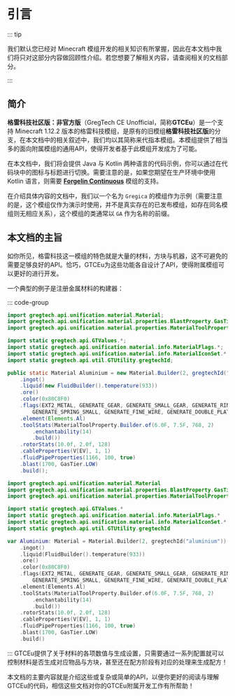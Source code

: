 # 引言

::: tip

我们默认您已经对 Minecraft 模组开发的相关知识有所掌握，因此在本文档中我们将只对这部分内容做回顾性介绍。若您想要了解相关内容，请查阅相关的文档部分。

:::

## 简介

**格雷科技社区版：非官方版**（GregTech CE Unofficial，简称**GTCEu**）是一个支持 Minecraft 1.12.2 版本的格雷科技模组，是原有的旧模组**格雷科技社区版**的分支，在本文档中的相关叙述中，我们均以其简称来代指本模组。本模组提供了相当多的面向附属模组的通用API，使得开发者基于此模组开发成为了可能。

在本文档中，我们将会提供 Java 与 Kotlin 两种语言的代码示例，你可以通过在代码块中的图标与标题进行切换。需要注意的是，如果您期望在生产环境中使用 Kotlin 语言，则需要 [**Forgelin Continuous**](https://github.com/ChAoSUnItY/Forgelin-Continuous) 模组的支持。

在介绍具体内容的文档中，我们以一个名为 `Gregica` 的模组作为示例（需要注意的是，这个模组仅作为演示时使用，并不是真实存在的已发布模组，如存在同名模组则无相应关系），这个模组的类通常以 `GA` 作为名称的前缀。

## 本文档的主旨

如你所见，格雷科技这一模组的特色就是大量的材料，方块与机器，这不可避免的需要足够良好的API。恰巧，GTCEu为这些功能各自设计了API，使得附属模组可以更好的进行开发。

一个典型的例子是注册金属材料的构建器：

::: code-group

```java [MaterialBuilderExample.java]
import gregtech.api.unification.material.Material;
import gregtech.api.unification.material.properties.BlastProperty.GasTier;
import gregtech.api.unification.material.properties.MaterialToolProperty;

import static gregtech.api.GTValues.*;
import static gregtech.api.unification.material.info.MaterialFlags.*;
import static gregtech.api.unification.material.info.MaterialIconSet.*;
import static gregtech.api.util.GTUtility.gregtechId;

public static Material Aluminium = new Material.Builder(2, gregtechId("aluminium"))
    .ingot()
    .liquid(new FluidBuilder().temperature(933))
    .ore()
    .color(0x80C8F0)
    .flags(EXT2_METAL, GENERATE_GEAR, GENERATE_SMALL_GEAR, GENERATE_RING, GENERATE_FRAME, GENERATE_SPRING,
        GENERATE_SPRING_SMALL, GENERATE_FINE_WIRE, GENERATE_DOUBLE_PLATE)
    .element(Elements.Al)
    .toolStats(MaterialToolProperty.Builder.of(6.0F, 7.5F, 768, 2)
        .enchantability(14)
        .build())
    .rotorStats(10.0f, 2.0f, 128)
    .cableProperties(V[EV], 1, 1)
    .fluidPipeProperties(1166, 100, true)
    .blast(1700, GasTier.LOW)
    .build();
```

```kotlin [MaterialBuilderExample.kt]
import gregtech.api.unification.material.Material
import gregtech.api.unification.material.properties.BlastProperty.GasTier
import gregtech.api.unification.material.properties.MaterialToolProperty

import static gregtech.api.GTValues.*
import static gregtech.api.unification.material.info.MaterialFlags.*
import static gregtech.api.unification.material.info.MaterialIconSet.*
import static gregtech.api.util.GTUtility.gregtechId

var Aluminium: Material = Material.Builder(2, gregtechId("aluminium"))
    .ingot()
    .liquid(FluidBuilder().temperature(933))
    .ore()
    .color(0x80C8F0)
    .flags(EXT2_METAL, GENERATE_GEAR, GENERATE_SMALL_GEAR, GENERATE_RING, GENERATE_FRAME, GENERATE_SPRING,
        GENERATE_SPRING_SMALL, GENERATE_FINE_WIRE, GENERATE_DOUBLE_PLATE)
    .element(Elements.Al)
    .toolStats(MaterialToolProperty.Builder.of(6.0F, 7.5F, 768, 2)
        .enchantability(14)
        .build())
    .rotorStats(10.0f, 2.0f, 128)
    .cableProperties(V[EV], 1, 1)
    .fluidPipeProperties(1166, 100, true)
    .blast(1700, GasTier.LOW)
    .build()

```

:::
GTCEu提供了关于材料的各项数值与生成设置，只需要通过一系列配置就可以控制材料是否生成对应物品与方块，甚至还在配方阶段有对应的处理来生成配方！

本文档的主要内容就是介绍这些或复杂或简单的API，以便你更好的阅读与理解GTCEu的代码，相信这些文档对你的GTCEu附属开发工作有所帮助！